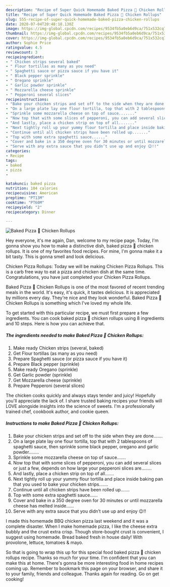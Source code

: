 ```yaml
---
description: "Recipe of Super Quick Homemade Baked Pizza 🍕 Chicken Rollups"
title: "Recipe of Super Quick Homemade Baked Pizza 🍕 Chicken Rollups"
slug: 555-recipe-of-super-quick-homemade-baked-pizza-chicken-rollups
date: 2020-07-04T20:48:18.130Z
image: https://img-global.cpcdn.com/recipes/9534fb5a0eb6d9ca/751x532cq70/baked-pizza-🍕-chicken-rollups-recipe-main-photo.jpg
thumbnail: https://img-global.cpcdn.com/recipes/9534fb5a0eb6d9ca/751x532cq70/baked-pizza-🍕-chicken-rollups-recipe-main-photo.jpg
cover: https://img-global.cpcdn.com/recipes/9534fb5a0eb6d9ca/751x532cq70/baked-pizza-🍕-chicken-rollups-recipe-main-photo.jpg
author: Sophie Price
ratingvalue: 4.5
reviewcount: 3
recipeingredient:
- " Chicken strips several baked"
- " Flour tortillas as many as you need"
- " Spaghetti sauce or pizza sauce if you have it"
- " Black pepper sprinkle"
- " Oregano sprinkle"
- " Garlic powder sprinkle"
- " Mozzarella cheese sprinkle"
- " Pepperoni several slices"
recipeinstructions:
- "Bake your chicken strips and set off to the side when they are done......."
- "On a large plate lay one flour tortilla, top that with 2 tablespoons of spaghetti sauce, then sprinkle some black pepper, oregano and garlic powder........"
- "Sprinkle some mozzarella cheese on top of sauce......."
- "Now top that with some slices of pepperoni, you can add several slices or just a few, depends on how large your pepperoni slices are........"
- "And lastly, place a chicken strip on top of all......."
- "Next tightly roll up your yummy flour tortilla and place inside baking pan that you used to bake your chicken strips......."
- "Continue until all chicken strips have been rolled up......."
- "Top with some extra spaghetti sauce......"
- "Cover and bake in a 350 degree oven for 30 minutes or until mozzarella cheese has melted inside......"
- "Serve with any extra sauce that you didn’t use up and enjoy 😉!!"
categories:
- Recipe
tags:
- baked
- pizza
- 

katakunci: baked pizza  
nutrition: 104 calories
recipecuisine: American
preptime: "PT13M"
cooktime: "PT60M"
recipeyield: "2"
recipecategory: Dinner

---
```



![Baked Pizza 🍕 Chicken Rollups](https://img-global.cpcdn.com/recipes/9534fb5a0eb6d9ca/751x532cq70/baked-pizza-🍕-chicken-rollups-recipe-main-photo.jpg)

Hey everyone, it's me again, Dan, welcome to my recipe page. Today, I'm gonna show you how to make a distinctive dish, baked pizza 🍕 chicken rollups. It is one of my favorites food recipes. For mine, I'm gonna make it a bit tasty. This is gonna smell and look delicious.

Chicken Pizza Rollups: Today we will be making Chicken Pizza Rollups. This is a carb free way to eat a pizza and chicken dish at the same time. Congratulations, you have just completed your Chicken Pizza Rollups.

Baked Pizza 🍕 Chicken Rollups is one of the most favored of recent trending meals in the world. It's easy, it's quick, it tastes delicious. It is appreciated by millions every day. They're nice and they look wonderful. Baked Pizza 🍕 Chicken Rollups is something which I've loved my whole life.


To get started with this particular recipe, we must first prepare a few ingredients. You can cook baked pizza 🍕 chicken rollups using 8 ingredients and 10 steps. Here is how you can achieve that.

<!--inarticleads1-->

##### The ingredients needed to make Baked Pizza 🍕 Chicken Rollups:

1. Make ready  Chicken strips (several, baked)
1. Get  Flour tortillas (as many as you need)
1. Prepare  Spaghetti sauce (or pizza sauce if you have it)
1. Prepare  Black pepper (sprinkle)
1. Make ready  Oregano (sprinkle)
1. Get  Garlic powder (sprinkle)
1. Get  Mozzarella cheese (sprinkle)
1. Prepare  Pepperoni (several slices)


The chicken cooks quickly and always stays tender and juicy! Hopefully you&#39;ll appreciate the lack of. I share trusted baking recipes your friends will LOVE alongside insights into the science of sweets. I&#39;m a professionally trained chef, cookbook author, and cookie queen. 

<!--inarticleads2-->

##### Instructions to make Baked Pizza 🍕 Chicken Rollups:

1. Bake your chicken strips and set off to the side when they are done.......
1. On a large plate lay one flour tortilla, top that with 2 tablespoons of spaghetti sauce, then sprinkle some black pepper, oregano and garlic powder........
1. Sprinkle some mozzarella cheese on top of sauce.......
1. Now top that with some slices of pepperoni, you can add several slices or just a few, depends on how large your pepperoni slices are........
1. And lastly, place a chicken strip on top of all.......
1. Next tightly roll up your yummy flour tortilla and place inside baking pan that you used to bake your chicken strips.......
1. Continue until all chicken strips have been rolled up.......
1. Top with some extra spaghetti sauce......
1. Cover and bake in a 350 degree oven for 30 minutes or until mozzarella cheese has melted inside......
1. Serve with any extra sauce that you didn’t use up and enjoy 😉!!


I made this homemade BBQ chicken pizza last weekend and it was a complete disaster. When I make homemade pizza, I like the cheese extra bubbly and the crust extra crisp. Though store-bought crust is convenient, I suggest using homemade. Bread baked fresh in house daily! With provolone, lettuce, tomatoes &amp; mayo. 

So that is going to wrap this up for this special food baked pizza 🍕 chicken rollups recipe. Thanks so much for your time. I'm confident that you can make this at home. There's gonna be more interesting food in home recipes coming up. Remember to bookmark this page on your browser, and share it to your family, friends and colleague. Thanks again for reading. Go on get cooking!
